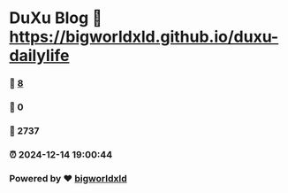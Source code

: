 # DuXu Blog :link: https://bigworldxld.github.io/duxu-dailylife 
### :page_facing_up: [8](https://bigworldxld.github.io/duxu-dailylife/tag.html) 
### :speech_balloon: 0 
### :hibiscus: 2737 
### :alarm_clock: 2024-12-14 19:00:44 
### Powered by :heart: [bigworldxld](https://bigworldxld.github.io/)
